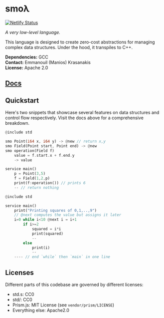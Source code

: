# smoλ

[![Netlify Status](https://api.netlify.com/api/v1/badges/977984ff-70ec-474c-b4a0-e9067e8b955a/deploy-status)](https://app.netlify.com/projects/smolambda/deploys)

*A very low-level language.*

This language is designed to create zero-cost abstractions for managing complex data structures.
Under the hood, it transpiles to C++.


**Dependencies:** GCC<br>
**Contact:** Emmanouil (Manios) Krasanakis<br>
**License:** Apache 2.0

## [Docs](https://smolambda.netlify.app/)

## Quickstart

Here's two snippets that showcase several features on 
data structures and control flow  respectively.
Visit the docs above for a comprehensive breakdown.

```rust
@include std

smo Point(i64 x, i64 y) -> @new // return x,y
smo Field(Point start, Point end) -> @new
smo operation(Field f) 
    value = f.start.x + f.end.y
    -> value

service main()
    p = Point(3,5)
    f = Field(1,2,p)
    print(f:operation()) // prints 6
    -- // return nothing
```


```rust
@include std

service main()
    print("Printing squares of 0,1,..,9")
    // @next computes the value but assigns it later
    i=0 while i<10 @next i = i+1 
        if i>=2 
            squared = i*i
            print(squared) 
            --
        else 
            print(i) 
            --
    ---- // end `while` then `main` in one line
```


## Licenses

Different parts of this codebase are governed by different licenses:

- std.s: CC0
- std/: CC0
- Prism.js: MIT License (see `vendor/prism/LICENSE`)
- Everything else: Apache2.0